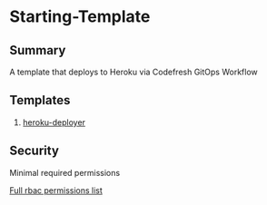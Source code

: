 # Starting-Template

## Summary

A template that deploys to Heroku via Codefresh GitOps Workflow

## Templates


1. [heroku-deployer](https://github.com/codefresh-io/argo-hub/blob/main/workflows/heroku/versions/0.0.1/docs/heroku-deployer.md)


## Security

Minimal required permissions

[Full rbac permissions list](https://github.com/codefresh-io/argo-hub/blob/main/workflows/heroku/versions/0.0.1/rbac.yaml)
